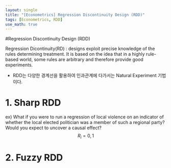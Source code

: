 ```yaml
---
layout: single
title: "[Econometrics] Regression Discontinuity Design (RDD)"
tags: [Econometrics, RDD]
use_math: true
---
```


#Regression Discontinuity Design (RDD)

Regression Dicontinuity(RD) : designs exploit precise knowledge of the rules determining treatment.
It is based on the idea that in a highly rule-based world, some rules are arbitrary and therefore provide good experiments. 

- RDD는 다양한 경계선을 활용하여 인과관계에 다가서는 Natural Experiment 기법이다.

# 1. Sharp RDD
ex) What if you were to run a regression of local violence on an indicator of 
whether the local elected politician was a member of such a regional party? 
Would you expect to uncover a causal effect?
 $$
 R_i = {0,1}
 $$
# 2. Fuzzy RDD 
